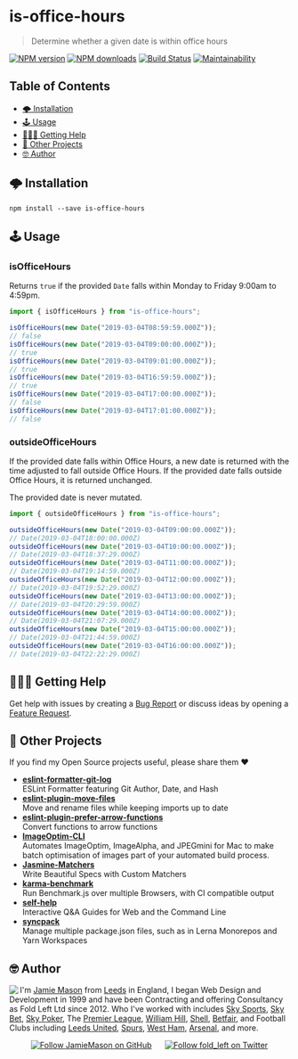# is-office-hours

> Determine whether a given date is within office hours

[![NPM version](http://img.shields.io/npm/v/is-office-hours.svg?style=flat-square)](https://www.npmjs.com/package/is-office-hours) [![NPM downloads](http://img.shields.io/npm/dm/is-office-hours.svg?style=flat-square)](https://www.npmjs.com/package/is-office-hours) [![Build Status](http://img.shields.io/travis/JamieMason/is-office-hours/master.svg?style=flat-square)](https://travis-ci.org/JamieMason/is-office-hours) [![Maintainability](https://api.codeclimate.com/v1/badges/bced12a42a2c6d08219c/maintainability)](https://codeclimate.com/github/JamieMason/is-office-hours/maintainability)

## Table of Contents

-   [🌩 Installation](#-installation)
-   [🕹 Usage](#-usage)
-   [🙋🏽‍♀️ Getting Help](#♀️-getting-help)
-   [👀 Other Projects](#-other-projects)
-   [🤓 Author](#-author)

## 🌩 Installation

    npm install --save is-office-hours

## 🕹 Usage

### isOfficeHours

Returns `true` if the provided `Date` falls within Monday to Friday 9:00am to 4:59pm.

```js
import { isOfficeHours } from "is-office-hours";

isOfficeHours(new Date("2019-03-04T08:59:59.000Z"));
// false
isOfficeHours(new Date("2019-03-04T09:00:00.000Z"));
// true
isOfficeHours(new Date("2019-03-04T09:01:00.000Z"));
// true
isOfficeHours(new Date("2019-03-04T16:59:59.000Z"));
// true
isOfficeHours(new Date("2019-03-04T17:00:00.000Z"));
// false
isOfficeHours(new Date("2019-03-04T17:01:00.000Z"));
// false
```

### outsideOfficeHours

If the provided date falls within Office Hours, a new date is returned with the time adjusted to fall outside Office Hours. If the provided date falls outside Office Hours, it is returned unchanged.

The provided date is never mutated.

```js
import { outsideOfficeHours } from "is-office-hours";

outsideOfficeHours(new Date("2019-03-04T09:00:00.000Z"));
// Date(2019-03-04T18:00:00.000Z)
outsideOfficeHours(new Date("2019-03-04T10:00:00.000Z"));
// Date(2019-03-04T18:37:29.000Z)
outsideOfficeHours(new Date("2019-03-04T11:00:00.000Z"));
// Date(2019-03-04T19:14:59.000Z)
outsideOfficeHours(new Date("2019-03-04T12:00:00.000Z"));
// Date(2019-03-04T19:52:29.000Z)
outsideOfficeHours(new Date("2019-03-04T13:00:00.000Z"));
// Date(2019-03-04T20:29:59.000Z)
outsideOfficeHours(new Date("2019-03-04T14:00:00.000Z"));
// Date(2019-03-04T21:07:29.000Z)
outsideOfficeHours(new Date("2019-03-04T15:00:00.000Z"));
// Date(2019-03-04T21:44:59.000Z)
outsideOfficeHours(new Date("2019-03-04T16:00:00.000Z"));
// Date(2019-03-04T22:22:29.000Z)
```

## 🙋🏽‍♀️ Getting Help

Get help with issues by creating a [Bug Report] or discuss ideas by opening a [Feature Request].

[bug report]: https://github.com/JamieMason/is-office-hours/issues/new?template=bug_report.md

[feature request]: https://github.com/JamieMason/is-office-hours/issues/new?template=feature_request.md

## 👀 Other Projects

If you find my Open Source projects useful, please share them ❤️

-   [**eslint-formatter-git-log**](https://github.com/JamieMason/eslint-formatter-git-log)<br>ESLint Formatter featuring Git Author, Date, and Hash
-   [**eslint-plugin-move-files**](https://github.com/JamieMason/eslint-plugin-move-files)<br>Move and rename files while keeping imports up to date
-   [**eslint-plugin-prefer-arrow-functions**](https://github.com/JamieMason/eslint-plugin-prefer-arrow-functions)<br>Convert functions to arrow functions
-   [**ImageOptim-CLI**](https://github.com/JamieMason/ImageOptim-CLI)<br>Automates ImageOptim, ImageAlpha, and JPEGmini for Mac to make batch optimisation of images part of your automated build process.
-   [**Jasmine-Matchers**](https://github.com/JamieMason/Jasmine-Matchers)<br>Write Beautiful Specs with Custom Matchers
-   [**karma-benchmark**](https://github.com/JamieMason/karma-benchmark)<br>Run Benchmark.js over multiple Browsers, with CI compatible output
-   [**self-help**](https://github.com/JamieMason/self-help#readme)<br>Interactive Q&A Guides for Web and the Command Line
-   [**syncpack**](https://github.com/JamieMason/syncpack#readme)<br>Manage multiple package.json files, such as in Lerna Monorepos and Yarn Workspaces

## 🤓 Author

<img src="https://www.gravatar.com/avatar/acdf106ce071806278438d8c354adec8?s=100" align="left">

I'm [Jamie Mason] from [Leeds] in England, I began Web Design and Development in 1999 and have been Contracting and offering Consultancy as Fold Left Ltd since 2012. Who I've worked with includes [Sky Sports], [Sky Bet], [Sky Poker], The [Premier League], [William Hill], [Shell], [Betfair], and Football Clubs including [Leeds United], [Spurs], [West Ham], [Arsenal], and more.

<div align="center">

[![Follow JamieMason on GitHub][github badge]][github]      [![Follow fold_left on Twitter][twitter badge]][twitter]

</div>

<!-- images -->

[github badge]: https://img.shields.io/github/followers/JamieMason.svg?style=social&label=Follow

[twitter badge]: https://img.shields.io/twitter/follow/fold_left.svg?style=social&label=Follow

<!-- links -->

[arsenal]: https://www.arsenal.com

[betfair]: https://www.betfair.com

[github]: https://github.com/JamieMason

[jamie mason]: https://www.linkedin.com/in/jamiemasonleeds

[leeds united]: https://www.leedsunited.com/

[leeds]: https://www.instagram.com/visitleeds

[premier league]: https://www.premierleague.com

[shell]: https://www.shell.com

[sky bet]: https://www.skybet.com

[sky poker]: https://www.skypoker.com

[sky sports]: https://www.skysports.com

[spurs]: https://www.tottenhamhotspur.com

[twitter]: https://twitter.com/fold_left

[west ham]: https://www.whufc.com

[william hill]: https://www.williamhill.com

